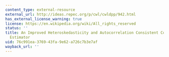 ```yaml
---
content_type: external-resource
external_url: http://ideas.repec.org/p/cwl/cwldpp/942.html
has_external_license_warning: true
license: https://en.wikipedia.org/wiki/All_rights_reserved
status: ''
title: An Improved Heteroskedasticity and Autocorrelation Consistent Covariance Matrix
  Estimator
uid: 76c991ea-3769-43fa-9e62-a726c7b3e7af
wayback_url: ''
---
```

